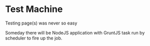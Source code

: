 Test Machine
============

Testing page(s) was never so easy

Someday there will be NodeJS application with GruntJS task run by scheduler to fire up the job.
